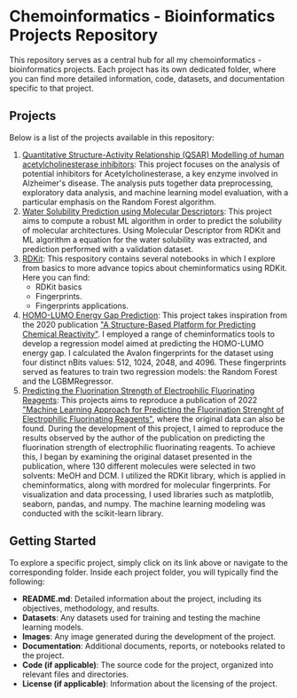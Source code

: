 # Chemoinformatics - Bioinformatics Projects Repository

This repository serves as a central hub for all my chemoinformatics - bioinformatics projects. Each project has its own dedicated folder, where you can find more detailed information, code, datasets, and documentation specific to that project.

## Projects

Below is a list of the projects available in this repository:

1. [Quantitative Structure-Activity Relationship (QSAR) Modelling of human acetylcholinesterase inhibitors](https://github.com/Stef0916/chemoinformatics-bioinformatics/tree/main/acetylcholinesterase_2016): This project focuses on the analysis of potential inhibitors for Acetylcholinesterase, a key enzyme involved in Alzheimer's disease. The analysis puts together data preprocessing, exploratory data analysis, and machine learning model evaluation, with a particular emphasis on the Random Forest algorithm.
2. [Water Solubility Prediction using Molecular Descriptors](https://github.com/Stef0916/chemoinformatics-bioinformatics/tree/main/solubility_prediction_2005): This project aims to compute a robust ML algorithm in order to predict the solubility of molecular architectures. Using Molecular Descriptor from RDKit and ML algorithm a equation for the water solubility was extracted, and prediction performed with a validation dataset.
3. [RDKit](https://github.com/Stef0916/chemoinformatics-bioinformatics/tree/main/RDKit): This respository contains several notebooks in which I explore from basics to more advance topics about cheminformatics using RDKit. Here you can find:
    - RDKit basics
    - Fingerprints.
    - Fingerprints applications.
4. [HOMO-LUMO Energy Gap Prediction](https://github.com/Stef0916/chemoinformatics-bioinformatics/tree/main/HOMO-LUMO-prediction): This project takes inspiration from the 2020 publication ["A Structure-Based Platform for Predicting Chemical Reactivity"](https://www-sciencedirect-com.lama.univ-amu.fr/science/article/pii/S2451929420300851). I employed a range of cheminformatics tools to develop a regression model aimed at predicting the HOMO-LUMO energy gap. I calculated the Avalon fingerprints for the dataset using four distinct nBits values: 512, 1024, 2048, and 4096. These fingerprints served as features to train two regression models: the Random Forest and the LGBMRegressor.
5. [Predicting the Fluorination Strength of Electrophilic Fluorinating Reagents](https://github.com/Stef0916/chemoinformatics-bioinformatics/tree/main/prediction-fluorination-strength): This projects aims to reproduce a publication of 2022 ["Machine Learning Approach for Predicting the Fluorination Strenght of Electrophilic Fluorinating Reagents"](https://doi.org/10.1039/d2cp03281c), where the original data can also be found. During the development of this project, I aimed to reproduce the results observed by the author of the publication on predicting the fluorination strength of electrophilic fluorinating reagents. To achieve this, I began by examining the original dataset presented in the publication, where 130 different molecules were selected in two solvents: MeOH and DCM. I utilized the RDKit library, which is applied in cheminformatics, along with mordred for molecular fingerprints. For visualization and data processing, I used libraries such as matplotlib, seaborn, pandas, and numpy. The machine learning modeling was conducted with the scikit-learn library.

## Getting Started

To explore a specific project, simply click on its link above or navigate to the corresponding folder. Inside each project folder, you will typically find the following:

- **README.md**: Detailed information about the project, including its objectives, methodology, and results.
- **Datasets**: Any datasets used for training and testing the machine learning models.
- **Images**: Any image generated during the development of the project.
- **Documentation**: Additional documents, reports, or notebooks related to the project.
- **Code (if applicable)**: The source code for the project, organized into relevant files and directories.
- **License (if applicable)**: Information about the licensing of the project.